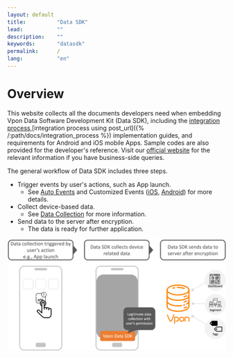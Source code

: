 ```yaml
---
layout: default
title:          "Data SDK"
lead:           ""
description:    ""
keywords:       "datasdk"
permalink:      /
lang:           "en"
---
```


# Overview
This website collects all the documents developers need when embedding Vpon Data Software Development Kit (Data SDK), including the [integration process](http://datasdk-developer.vpon.com/integration_process),[integration process using post_url]({% /:path/docs/integration_process %}) implementation guides, and requirements for Android and iOS mobile Apps. Sample codes are also provided for the developer's reference. Visit our [official website][1] for the relevant information if you have business-side queries.

[1]: https://datasdk.vpon.com/

The general workflow of Data SDK includes three steps.
* Trigger events by user's actions, such as App launch. 
  * See [Auto Events](http://datasdk-developer.vpon.com/auto_events) and Customized Events ([iOS](http://datasdk-developer.vpon.com/ios#set-up-customized-events), [Android](http://datasdk-developer.vpon.com/android#set-up-customized-events)) for more details.
* Collect device-based data. 
  * See [Data Collection](https://datasdk.vpon.com/introduction/data-collection) for more information.
* Send data to the server after encryption. 
  *  The data is ready for further application. 



![](/docs/images/Overview.png) 
